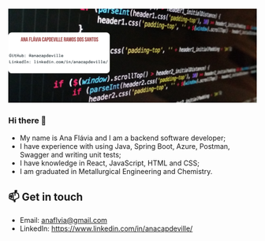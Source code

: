 ![Ana Flávia image](https://github.com/anacapdeville/anacapdeville/blob/main/Image/readme.png?raw=true)

### Hi there 👋

- My name is Ana Flávia and I am a backend software developer;
- I have experience with using Java, Spring Boot, Azure, Postman, Swagger and
writing unit tests;
- I have knowledge in React, JavaScript, HTML and CSS;
- I am graduated in Metallurgical Engineering and Chemistry.

## 📫 Get in touch
- Email: anaflvia@gmail.com
- LinkedIn: https://www.linkedin.com/in/anacapdeville/

<!--
**anacapdeville/anacapdeville** is a ✨ _special_ ✨ repository because its `README.md` (this file) appears on your GitHub profile.

Here are some ideas to get you started:

- 🔭 I’m currently working on ...
- 🌱 I’m currently learning ...
- 👯 I’m looking to collaborate on ...
- 🤔 I’m looking for help with ...
- 💬 Ask me about ...
- 📫 How to reach me: ...
- 😄 Pronouns: ...
- ⚡ Fun fact: ...
-->
